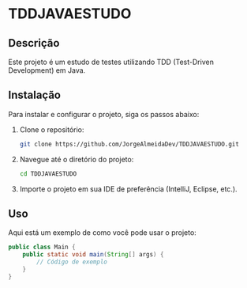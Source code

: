 # TDDJAVAESTUDO

## Descrição
Este projeto é um estudo de testes utilizando TDD (Test-Driven Development) em Java.

## Instalação
Para instalar e configurar o projeto, siga os passos abaixo:

1. Clone o repositório:
    ```sh
    git clone https://github.com/JorgeAlmeidaDev/TDDJAVAESTUDO.git
    ```

2. Navegue até o diretório do projeto:
    ```sh
    cd TDDJAVAESTUDO
    ```

3. Importe o projeto em sua IDE de preferência (IntelliJ, Eclipse, etc.).

## Uso
Aqui está um exemplo de como você pode usar o projeto:

```java
public class Main {
    public static void main(String[] args) {
        // Código de exemplo
    }
}
